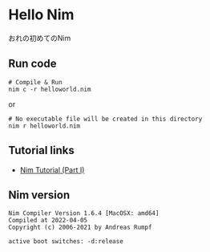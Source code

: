# Hello Nim

おれの初めてのNim

## Run code

```shell
# Compile & Run
nim c -r helloworld.nim
```

or

```shell
# No executable file will be created in this directory
nim r helloworld.nim
```

## Tutorial links

- [Nim Tutorial (Part I)](https://nim-lang.org/docs/tut1.html)

## Nim version

```
Nim Compiler Version 1.6.4 [MacOSX: amd64]
Compiled at 2022-04-05
Copyright (c) 2006-2021 by Andreas Rumpf

active boot switches: -d:release
```
